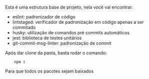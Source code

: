 Esta é uma estrutura base de projeto, nela você vai encontrar:

* eslint: padronizador de código
* lintstaged: verificador de padronização em código apenas a ser commitado
* husky: utilização de comandos pré commits automáticos
* jest: biblioteca de testes unitários
* git-commit-msg-linter: padronização de commit

Após dar clone da pasta, basta rodar o comando:
```
    npm i
```
Para que todos os pacotes sejam baixados
